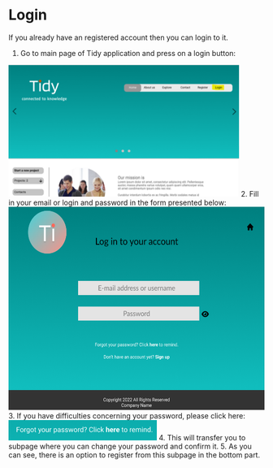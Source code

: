 # Login

If you already have an registered account then you can login to it. 

1. Go to main page of Tidy application and press on a login button:
<img src='../../img/login button.png' height='260'>
2. Fill in your email or login and password in the form presented below:
<img src='../../img/Login subpage.png' height='400'>
3. If you have difficulties concerning your password, please click here:
<img src='../../img/password.png' height='40'>
4. This will transfer you to subpage where you can change your password and confirm it.
5. As you can see, there is an option to register from this subpage in the bottom part. 